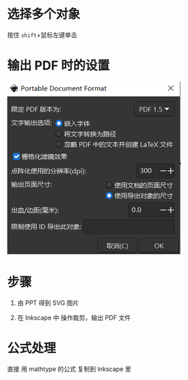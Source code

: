 # 选择多个对象

按住 `shift`+鼠标左键单击

# 输出 PDF 时的设置

![inkscape_输出](../.imgs/inkscape_输出.png)


# 步骤

1. 由 PPT 得到 SVG 图片

2. 在 Inkscape 中 操作裁剪，输出 PDF 文件




# 公式处理

直接 用 mathtype 的公式 复制到 lnkscape 里